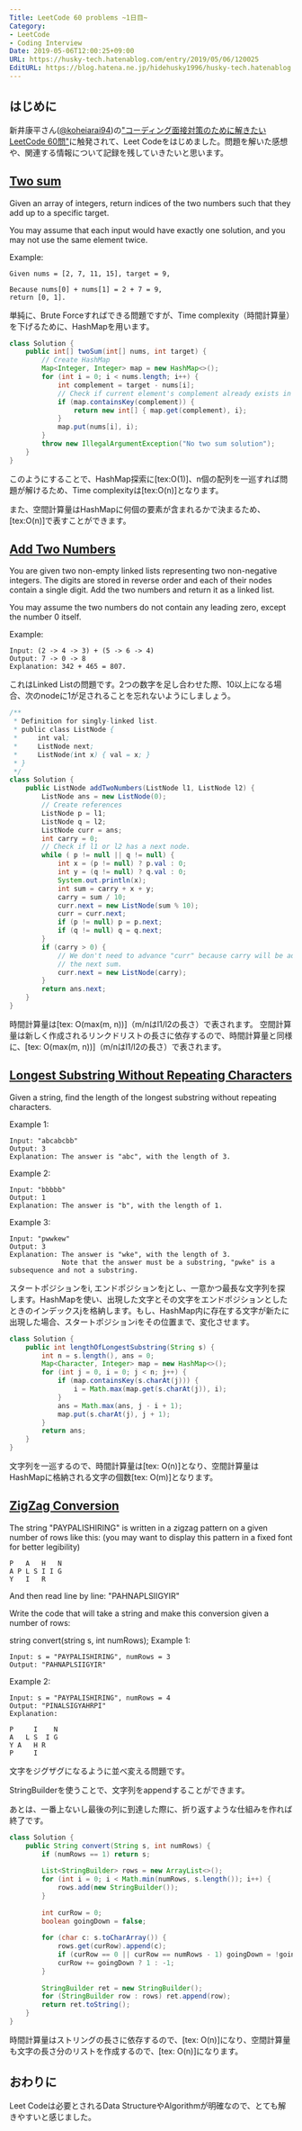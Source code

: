 ```yaml
---
Title: LeetCode 60 problems ~1日目~
Category:
- LeetCode
- Coding Interview
Date: 2019-05-06T12:00:25+09:00
URL: https://husky-tech.hatenablog.com/entry/2019/05/06/120025
EditURL: https://blog.hatena.ne.jp/hidehusky1996/husky-tech.hatenablog.com/atom/entry/17680117127115885122
---
```


## はじめに

新井康平さん([@koheiarai94](https://twitter.com/koheiarai94))の["コーディング面接対策のために解きたいLeetCode 60問"](https://1kohei1.com/leetcode/)に触発されて、Leet Codeをはじめました。問題を解いた感想や、関連する情報について記録を残していきたいと思います。



<!-- more -->



## [Two sum](https://leetcode.com/problems/two-sum/)

Given an array of integers, return indices of the two numbers such that they add up to a specific target.

You may assume that each input would have exactly one solution, and you may not use the same element twice.

Example:
```
Given nums = [2, 7, 11, 15], target = 9,

Because nums[0] + nums[1] = 2 + 7 = 9,
return [0, 1].
```

単純に、Brute Forceすればできる問題ですが、Time complexity（時間計算量）を下げるために、HashMapを用います。
 
```java
class Solution {
    public int[] twoSum(int[] nums, int target) {
        // Create HashMap
        Map<Integer, Integer> map = new HashMap<>();
        for (int i = 0; i < nums.length; i++) {
            int complement = target - nums[i];
            // Check if current element's complement already exists in the table.
            if (map.containsKey(complement)) {
                return new int[] { map.get(complement), i};
            }
            map.put(nums[i], i);
        }
        throw new IllegalArgumentException("No two sum solution");
    }
}
```

このようにすることで、HashMap探索に[tex:O(1)]、n個の配列を一巡すれば問題が解けるため、Time complexityは[tex:O(n)]となります。

また、空間計算量はHashMapに何個の要素が含まれるかで決まるため、[tex:O(n)]で表すことができます。

## [Add Two Numbers](https://leetcode.com/problems/add-two-numbers/)

You are given two non-empty linked lists representing two non-negative integers. The digits are stored in reverse order and each of their nodes contain a single digit. Add the two numbers and return it as a linked list.

You may assume the two numbers do not contain any leading zero, except the number 0 itself.

Example:
```
Input: (2 -> 4 -> 3) + (5 -> 6 -> 4)
Output: 7 -> 0 -> 8
Explanation: 342 + 465 = 807.
```

これはLinked Listの問題です。2つの数字を足し合わせた際、10以上になる場合、次のnodeに1が足されることを忘れないようにしましょう。

```java
/**
 * Definition for singly-linked list.
 * public class ListNode {
 *     int val;
 *     ListNode next;
 *     ListNode(int x) { val = x; }
 * }
 */
class Solution {
    public ListNode addTwoNumbers(ListNode l1, ListNode l2) {
        ListNode ans = new ListNode(0);
        // Create references
        ListNode p = l1;
        ListNode q = l2;
        ListNode curr = ans;
        int carry = 0;
        // Check if l1 or l2 has a next node. 
        while ( p != null || q != null) {
            int x = (p != null) ? p.val : 0;
            int y = (q != null) ? q.val : 0;
            System.out.println(x);
            int sum = carry + x + y;
            carry = sum / 10;
            curr.next = new ListNode(sum % 10);
            curr = curr.next;
            if (p != null) p = p.next;
            if (q != null) q = q.next;
        }
        if (carry > 0) {
            // We don't need to advance "curr" because carry will be added to 
            // the next sum.
            curr.next = new ListNode(carry);
        }
        return ans.next;
    }
}
```

時間計算量は[tex: O(max(m, n))]（m/nはl1/l2の長さ）で表されます。
空間計算量は新しく作成されるリンクドリストの長さに依存するので、時間計算量と同様に、[tex: O(max(m, n))]（m/nはl1/l2の長さ）で表されます。

## [Longest Substring Without Repeating Characters](https://leetcode.com/problems/longest-substring-without-repeating-characters/)

Given a string, find the length of the longest substring without repeating characters.

Example 1:
```
Input: "abcabcbb"
Output: 3 
Explanation: The answer is "abc", with the length of 3. 
```
Example 2:
```
Input: "bbbbb"
Output: 1
Explanation: The answer is "b", with the length of 1.
```
Example 3:
```
Input: "pwwkew"
Output: 3
Explanation: The answer is "wke", with the length of 3. 
             Note that the answer must be a substring, "pwke" is a subsequence and not a substring.
```

スタートポジションをi, エンドポジションをjとし、一意かつ最長な文字列を探します。HashMapを使い、出現した文字とその文字をエンドポジションとしたときのインデックスjを格納します。もし、HashMap内に存在する文字が新たに出現した場合、スタートポジションiをその位置まで、変化させます。

```java
class Solution {
    public int lengthOfLongestSubstring(String s) {
        int n = s.length(), ans = 0;
        Map<Character, Integer> map = new HashMap<>();
        for (int j = 0, i = 0; j < n; j++) {
            if (map.containsKey(s.charAt(j))) {
                i = Math.max(map.get(s.charAt(j)), i);
            }
            ans = Math.max(ans, j - i + 1);
            map.put(s.charAt(j), j + 1);
        }
        return ans;
    }
}
```

文字列を一巡するので、時間計算量は[tex: O(n)]となり、空間計算量はHashMapに格納される文字の個数[tex: O(m)]となります。

## [ZigZag Conversion](https://leetcode.com/problems/zigzag-conversion/)

The string "PAYPALISHIRING" is written in a zigzag pattern on a given number of rows like this: (you may want to display this pattern in a fixed font for better legibility)
```
P   A   H   N
A P L S I I G
Y   I   R
```
And then read line by line: "PAHNAPLSIIGYIR"

Write the code that will take a string and make this conversion given a number of rows:

string convert(string s, int numRows);
Example 1:
```
Input: s = "PAYPALISHIRING", numRows = 3
Output: "PAHNAPLSIIGYIR"
```
Example 2:
```
Input: s = "PAYPALISHIRING", numRows = 4
Output: "PINALSIGYAHRPI"
Explanation:

P     I    N
A   L S  I G
Y A   H R
P     I
```

文字をジグザグになるように並べ変える問題です。

StringBuilderを使うことで、文字列をappendすることができます。

あとは、一番上ないし最後の列に到達した際に、折り返すような仕組みを作れば終了です。

```java
class Solution {
    public String convert(String s, int numRows) {
        if (numRows == 1) return s;
        
        List<StringBuilder> rows = new ArrayList<>();
        for (int i = 0; i < Math.min(numRows, s.length()); i++) {
            rows.add(new StringBuilder());
        }
        
        int curRow = 0;
        boolean goingDown = false;
        
        for (char c: s.toCharArray()) {
            rows.get(curRow).append(c);
            if (curRow == 0 || curRow == numRows - 1) goingDown = !goingDown;
            curRow += goingDown ? 1 : -1;
        }
        
        StringBuilder ret = new StringBuilder();
        for (StringBuilder row : rows) ret.append(row);
        return ret.toString();
    }
}
```

時間計算量はストリングの長さに依存するので、[tex: O(n)]になり、空間計算量も文字の長さ分のリストを作成するので、[tex: O(n)]になります。

## おわりに

Leet Codeは必要とされるData StructureやAlgorithmが明確なので、とても解きやすいと感じました。

